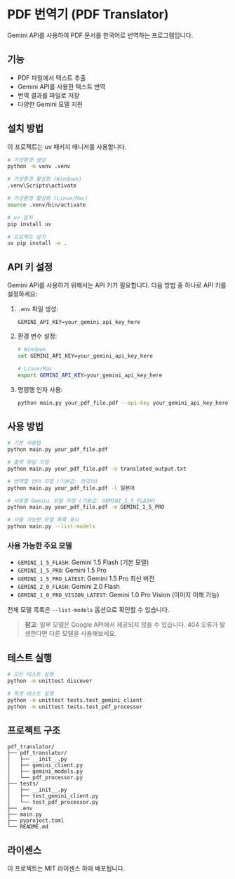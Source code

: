 # PDF 번역기 (PDF Translator)

Gemini API를 사용하여 PDF 문서를 한국어로 번역하는 프로그램입니다.

## 기능

- PDF 파일에서 텍스트 추출
- Gemini API를 사용한 텍스트 번역
- 번역 결과를 파일로 저장
- 다양한 Gemini 모델 지원

## 설치 방법

이 프로젝트는 uv 패키지 매니저를 사용합니다.

```bash
# 가상환경 생성
python -m venv .venv

# 가상환경 활성화 (Windows)
.venv\Scripts\activate

# 가상환경 활성화 (Linux/Mac)
source .venv/bin/activate

# uv 설치
pip install uv

# 프로젝트 설치
uv pip install -e .
```

## API 키 설정

Gemini API를 사용하기 위해서는 API 키가 필요합니다. 다음 방법 중 하나로 API 키를 설정하세요:

1. `.env` 파일 생성:
   ```
   GEMINI_API_KEY=your_gemini_api_key_here
   ```

2. 환경 변수 설정:
   ```bash
   # Windows
   set GEMINI_API_KEY=your_gemini_api_key_here
   
   # Linux/Mac
   export GEMINI_API_KEY=your_gemini_api_key_here
   ```

3. 명령행 인자 사용:
   ```bash
   python main.py your_pdf_file.pdf --api-key your_gemini_api_key_here
   ```

## 사용 방법

```bash
# 기본 사용법
python main.py your_pdf_file.pdf

# 출력 파일 지정
python main.py your_pdf_file.pdf -o translated_output.txt

# 번역할 언어 지정 (기본값: 한국어)
python main.py your_pdf_file.pdf -l 일본어

# 사용할 Gemini 모델 지정 (기본값: GEMINI_1_5_FLASH)
python main.py your_pdf_file.pdf -m GEMINI_1_5_PRO

# 사용 가능한 모델 목록 표시
python main.py --list-models
```

### 사용 가능한 주요 모델

- `GEMINI_1_5_FLASH`: Gemini 1.5 Flash (기본 모델)
- `GEMINI_1_5_PRO`: Gemini 1.5 Pro
- `GEMINI_1_5_PRO_LATEST`: Gemini 1.5 Pro 최신 버전
- `GEMINI_2_0_FLASH`: Gemini 2.0 Flash
- `GEMINI_1_0_PRO_VISION_LATEST`: Gemini 1.0 Pro Vision (이미지 이해 가능)

전체 모델 목록은 `--list-models` 옵션으로 확인할 수 있습니다.

> **참고**: 일부 모델은 Google API에서 제공되지 않을 수 있습니다. 404 오류가 발생한다면 다른 모델을 사용해보세요.

## 테스트 실행

```bash
# 모든 테스트 실행
python -m unittest discover

# 특정 테스트 실행
python -m unittest tests.test_gemini_client
python -m unittest tests.test_pdf_processor
```

## 프로젝트 구조

```
pdf_translator/
├── pdf_translator/
│   ├── __init__.py
│   ├── gemini_client.py
│   ├── gemini_models.py
│   └── pdf_processor.py
├── tests/
│   ├── __init__.py
│   ├── test_gemini_client.py
│   └── test_pdf_processor.py
├── .env
├── main.py
├── pyproject.toml
└── README.md
```

## 라이센스

이 프로젝트는 MIT 라이센스 하에 배포됩니다.
